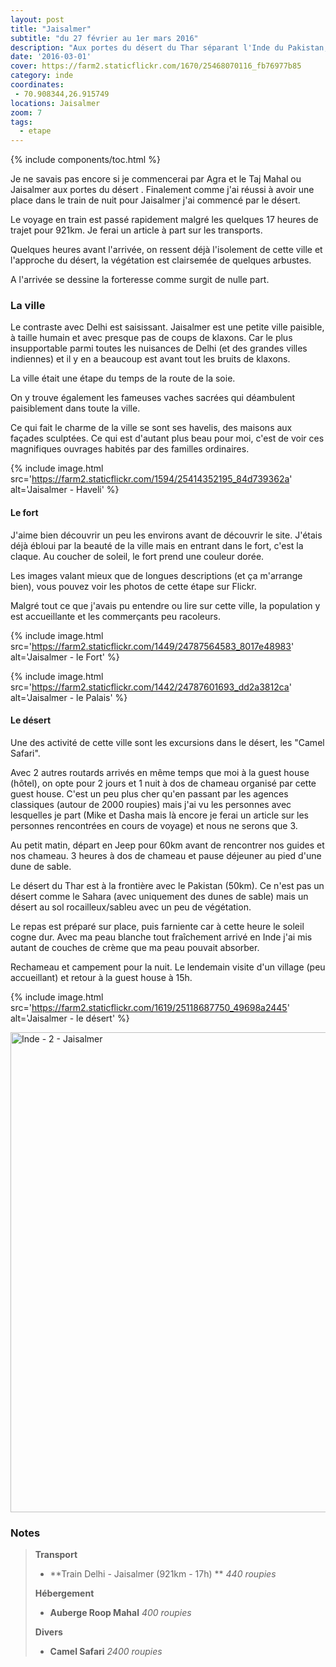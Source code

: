 ```yaml
---
layout: post
title: "Jaisalmer"
subtitle: "du 27 février au 1er mars 2016"
description: "Aux portes du désert du Thar séparant l'Inde du Pakistan, le fort de Jaisalmer avec les façades de ses maisons finement sculptées dans du gré blanc mérite bien son nom de perle du désert."
date: '2016-03-01'
cover: https://farm2.staticflickr.com/1670/25468070116_fb76977b85
category: inde
coordinates:
 - 70.908344,26.915749
locations: Jaisalmer
zoom: 7
tags:
  - etape
---
```


{% include components/toc.html %}

Je ne savais pas encore si je commencerai par Agra et le Taj Mahal ou Jaisalmer aux portes du désert . Finalement comme j'ai réussi à avoir une place dans le train de nuit pour Jaisalmer j'ai commencé par le désert.

Le voyage en train est passé rapidement malgré les quelques 17 heures de trajet pour 921km. Je ferai un article à part sur les transports.

Quelques heures avant l'arrivée,  on ressent déjà l'isolement de cette ville et l'approche du désert, la végétation est clairsemée de quelques arbustes.

A l'arrivée se dessine la forteresse comme surgit de nulle part.

### La ville

Le contraste avec Delhi est saisissant. Jaisalmer est une petite ville paisible, à taille humain et avec presque pas de coups de klaxons.  Car le plus insupportable parmi toutes les nuisances de Delhi (et des grandes villes indiennes) et il y en a beaucoup est avant tout les bruits de klaxons.

La ville était une étape du temps de la route de la soie.

On y trouve également les fameuses vaches sacrées qui déambulent paisiblement dans toute la ville.

Ce qui fait le charme de la ville se sont ses havelis, des maisons aux façades sculptées. Ce qui est d'autant plus beau pour moi, c'est de voir ces magnifiques ouvrages habités par des familles ordinaires.

{% include image.html
  src='https://farm2.staticflickr.com/1594/25414352195_84d739362a'
  alt='Jaisalmer - Haveli'
%}

#### Le fort

J'aime bien  découvrir un peu les environs avant de découvrir le site. J'étais déjà ébloui par la beauté de la ville mais en entrant dans le fort, c'est la claque. Au coucher de soleil, le fort prend une couleur dorée.

Les images valant mieux que de longues descriptions (et ça m'arrange bien), vous pouvez voir les photos de cette étape sur Flickr. 

Malgré tout ce que j'avais pu entendre ou lire sur cette ville, la population y est accueillante et les commerçants peu racoleurs.

{% include image.html
  src='https://farm2.staticflickr.com/1449/24787564583_8017e48983'
  alt='Jaisalmer - le Fort'
%}

{% include image.html
  src='https://farm2.staticflickr.com/1442/24787601693_dd2a3812ca'
  alt='Jaisalmer - le Palais'
%}

#### Le désert

Une des activité de cette ville sont les excursions dans le désert, les "Camel Safari".

Avec 2 autres routards arrivés en même temps que moi à la guest house  (hôtel), on opte pour 2 jours et 1 nuit à dos de chameau organisé par cette guest house. C'est un peu plus cher qu'en passant par les agences classiques (autour de 2000 roupies) mais j'ai vu les personnes avec lesquelles je part (Mike et Dasha mais là encore je ferai un article sur les personnes rencontrées en cours de voyage) et nous ne serons que 3.

Au petit matin, départ en Jeep pour 60km avant de rencontrer nos guides et nos chameau. 3 heures à dos de chameau et pause déjeuner au pied d'une dune de sable.

Le désert du Thar est à la frontière avec  le Pakistan (50km). Ce n'est pas un désert comme le Sahara (avec uniquement des dunes de sable) mais un désert au sol rocailleux/sableu avec un peu de végétation.

Le repas est préparé sur place, puis farniente car à cette heure le soleil cogne dur. Avec ma peau blanche tout fraîchement arrivé en Inde j'ai mis autant de couches de crème que ma peau pouvait absorber.

Rechameau et campement pour la nuit. Le lendemain visite d'un village (peu accueillant) et retour à la guest house à 15h.

{% include image.html
  src='https://farm2.staticflickr.com/1619/25118687750_49698a2445'
  alt='Jaisalmer - le désert'
%}

<a data-flickr-embed="true"  href="https://www.flickr.com/photos/planitude/albums/72157662983831193" title="Inde - 2 - Jaisalmer"><img src="https://farm2.staticflickr.com/1663/25046765389_2b1939edcb_b.jpg" width="1024" height="768" alt="Inde - 2 - Jaisalmer"></a><script async src="//embedr.flickr.com/assets/client-code.js" charset="utf-8"></script>

### Notes

>**Transport**
>
>- **Train Delhi - Jaisalmer (921km - 17h) ** *440 roupies*
>
>**Hébergement**
>
>- **Auberge Roop Mahal** *400 roupies*
>
>**Divers**
>
>- **Camel Safari** *2400 roupies*
